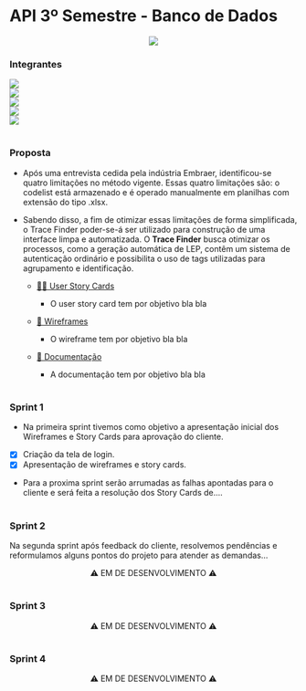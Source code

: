 

# API 3º Semestre - Banco de Dados

<p align="center"> <img src="https://user-images.githubusercontent.com/18652465/111547833-88631a00-8758-11eb-863c-ccf1e6e93f39.png"> </p>

### Integrantes
<a  href="https://www.linkedin.com/in/rodrigo-am%C3%A2ncio-do-prado-ten%C3%B3rio-a56641174"> <img src="https://img.shields.io/badge/Rodrigo%20Amancio%20--%20Scrum%20Master-Linkedin-blue"></a> <br>
<a href="https://www.linkedin.com/in/luisaugustosb"> <img src="https://img.shields.io/badge/Lu%C3%ADs%20Augusto%20--%20Product%20Owner-Linkedin-blue"></a> <br>
<a href="https://www.linkedin.com/in/bahij-noureddine-941b681b7/"> <img src= "https://img.shields.io/badge/Bahij%20Noureddine-Linkedin-blue"></a> <br>
<a href="https://www.linkedin.com/in/mateus-senne-172905149"> <img src= "https://img.shields.io/badge/Mateus%20Senne-Linkedin-blue"></a> <br>
<a href="https://www.linkedin.com/in/maxx-barcelos-aaa106b2"> <img src= "https://img.shields.io/badge/Maximiles%20Barcelos-Linkedin-blue"></a> <br>

<h1></h1> 

### Proposta
 - Após uma entrevista cedida pela indústria Embraer, identificou-se quatro limitações no método vigente. Essas quatro limitações são: o codelist está armazenado e é operado manualmente em planilhas com extensão do tipo .xlsx.

- Sabendo disso, a fim de otimizar essas limitações de forma simplificada, o Trace Finder poder-se-á ser utilizado para construção de uma interface limpa e automatizada. O **Trace Finder** busca otimizar os processos, como a geração automática de LEP, contêm um sistema de autenticação ordinário e possibilita o uso de tags utilizadas para agrupamento e identificação.


	- [👨‍💻 User Story Cards](https://github.com/MaXximiles/API-3SEM/tree/main/User%20Story%20Cards)
		-  O user story card tem por objetivo bla bla
	
	- [📏 Wireframes](https://github.com/MaXximiles/API-3SEM/tree/main/Wireframes)
		- O wireframe tem por objetivo bla bla
	- [📃 Documentação](https://github.com/MaXximiles/API-3SEM/tree/main/Documenta%C3%A7%C3%A3o)
		- A documentação tem por objetivo bla bla
<h1> </h1>

### Sprint 1
- Na primeira sprint tivemos como objetivo a apresentação inicial dos Wireframes e Story Cards para aprovação do cliente.

 - [x] Criação da tela de login.
 - [x] Apresentação de wireframes e story cards.

- Para a proxima sprint serão arrumadas as falhas apontadas para o cliente e será feita a resolução dos Story Cards de....


<h1> </h1>

### Sprint 2
Na segunda sprint após feedback do cliente, resolvemos pendências e reformulamos alguns pontos do projeto para atender as demandas...

<p align="center"> ⚠ EM DE DESENVOLVIMENTO ⚠ </p>
<h1> </h1>

### Sprint 3

<p align="center"> ⚠ EM DE DESENVOLVIMENTO ⚠ </p>
<h1> </h1>

### Sprint 4

<p align="center"> ⚠ EM DE DESENVOLVIMENTO ⚠ </p>
<h1> </h1>

